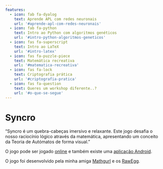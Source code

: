 ```yaml
---
features:
  - icon: fab fa-dyalog
    text: Aprende APL com redes neuronais
    url: '#aprende-apl-com-redes-neuronais'
  - icon: fab fa-python
    text: Intro ao Python com algoritmos genéticos
    url: '#intro-python-algoritmos-geneticos'
  - icon: fas fa-superscript
    text: Intro ao LaTeX
    url: '#intro-latex'
  - icon: fas fa-puzzle-piece
    text: Matemática recreativa
    url: '#matematica-recreativa'
  - icon: fas fa-lock
    text: Criptografia prática
    url: '#criptografia-pratica'
  - icon: fas fa-question
    text: Queres um workshop diferente..?
    url: '#o-que-se-segue'
---
```


# Syncro

“Syncro é um quebra-cabeças imersivo e relaxante.
Este jogo desafia o nosso raciocínio lógico através da matemática, apresentando um conceito da Teoria de Autómatos de forma visual.”



<p>O jogo pode ser jogado <a class="external-link no-image" href="https://rawegg.itch.io/syncro">online</a> e também existe uma
<a class="external-link no-image" href="https://play.google.com%2Fstore%2Fapps%2Fdetails%3Fid%3Dcom.RawEgg.Syncro">aplicação Android</a>.



O jogo foi desenvolvido pela minha amiga [Mathgurl][mathgurl] e os [RawEgg][rawegg].

[mathgurl]: https://www.youtube.com/channel/UC5RV_s1Jh-jQI4HfexEIb2Q
[rawegg]: https://rawegg.itch.io/

